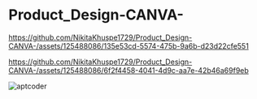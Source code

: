 # Product_Design-CANVA-



https://github.com/NikitaKhuspe1729/Product_Design-CANVA-/assets/125488086/135e53cd-5574-475b-9a6b-d23d22cfe551



https://github.com/NikitaKhuspe1729/Product_Design-CANVA-/assets/125488086/6f2f4458-4041-4d9c-aa7e-42b46a69f9eb

![aptcoder](https://github.com/NikitaKhuspe1729/Product_Design-CANVA-/assets/125488086/82c4bab4-4d70-469c-8ac8-2c6a42e4dc0f)

